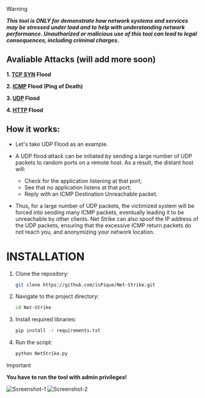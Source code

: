 > [!WARNING]
> ***This tool is ONLY for demonstrate how network systems and services may be stressed under load and to help with understanding network performance. Unauthorized or malicious use of this tool can lead to legal consequences, including criminal charges.***

## Avaliable Attacks (will add more soon)

**1. [TCP SYN](https://www.cloudflare.com/learning/ddos/syn-flood-ddos-attack/) Flood**

**2. [ICMP](https://www.cloudflare.com/learning/ddos/ping-icmp-flood-ddos-attack/) Flood (Ping of Death)**

**3. [UDP](https://www.cloudflare.com/learning/ddos/udp-flood-ddos-attack/) Flood**

**4. [HTTP](https://www.cloudflare.com/learning/ddos/http-flood-ddos-attack/) Flood**

## How it works:

* Let's take UDP Flood as an example.

* A UDP flood attack can be initiated by sending a large number of UDP packets to random ports on a remote host. As a result, the distant host will:

    * Check for the application listening at that port;
    * See that no application listens at that port;
    * Reply with an ICMP Destination Unreachable packet.

* Thus, for a large number of UDP packets, the victimized system will be forced into sending many ICMP packets, eventually leading it to be unreachable by other clients. Net Strike can also spoof the IP address of the UDP packets, ensuring that the excessive ICMP return packets do not reach you, and anonymizing your network location.

# INSTALLATION

1. Clone the repository:

    ```bash
    git clone https://github.com/isPique/Net-Strike.git
    ```

2. Navigate to the project directory:

    ```bash
    cd Net-Strike
    ```

3. Install required libraries:

   ```bash
   pip install -r requirements.txt
   ```

4. Run the script:

    ```bash
    python NetStrike.py
    ```
> [!IMPORTANT]
> **You have to run the tool with admin privileges!**

![Screenshot-1](https://github.com/isPique/Net-Strike/blob/main/Screenshot-1.png)
![Screenshot-2](https://github.com/isPique/Net-Strike/blob/main/Screenshot-2.png)
